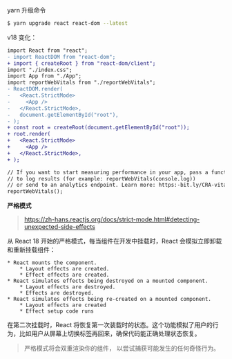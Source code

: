 yarn 升级命令

```bash
$ yarn upgrade react react-dom --latest
```



v18 变化：
```diff
import React from "react";
- import ReactDOM from "react-dom";
+ import { createRoot } from "react-dom/client";
import "./index.css";
import App from "./App";
import reportWebVitals from "./reportWebVitals";
- ReactDOM.render(
-   <React.StrictMode>
-     <App />
-   </React.StrictMode>,
-   document.getElementById("root"),
- );
+ const root = createRoot(document.getElementById("root"));
+ root.render(
+   <React.StrictMode>
+     <App />
+   </React.StrictMode>,
+ );

// If you want to start measuring performance in your app, pass a function
// to log results (for example: reportWebVitals(console.log))
// or send to an analytics endpoint. Learn more: https:-bit.ly/CRA-vitals
reportWebVitals();

```



**严格模式**

> https://zh-hans.reactjs.org/docs/strict-mode.html#detecting-unexpected-side-effects

从 React 18 开始的严格模式，每当组件在开发中挂载时，React 会模拟立即卸载和重新挂载组件：

```
* React mounts the component.
    * Layout effects are created.
    * Effect effects are created.
* React simulates effects being destroyed on a mounted component.
    * Layout effects are destroyed.
    * Effects are destroyed.
* React simulates effects being re-created on a mounted component.
    * Layout effects are created
    * Effect setup code runs
```

在第二次挂载时，React 将恢复第一次装载时的状态。这个功能模拟了用户的行为，比如用户从屏幕上切换标签再回来，确保代码能正确处理状态恢复。

> 严格模式将会双重渲染你的组件， 以尝试捕获可能发生的任何奇怪行为。
